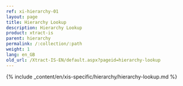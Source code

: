 ```yaml
---
ref: xi-hierarchy-01
layout: page
title: Hierarchy Lookup
description: Hierarchy Lookup
product: xtract-is
parent: hierarchy
permalink: /:collection/:path
weight: 1
lang: en_GB
old_url: /Xtract-IS-EN/default.aspx?pageid=hierarchy-lookup
---
```

{% include _content/en/xis-specific/hierarchy/hierarchy-lookup.md %}
